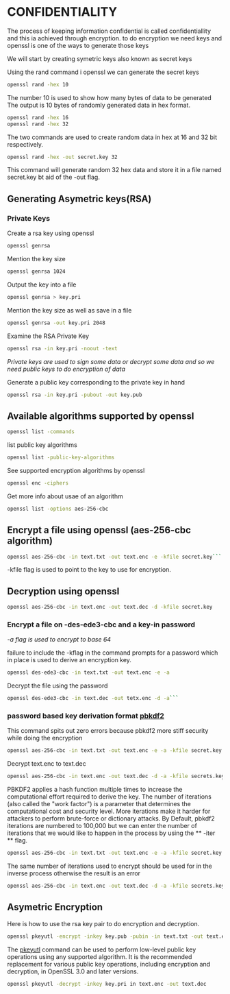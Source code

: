 # CONFIDENTIALITY

The process of keeping information confidential is called confidentiallity and this ia achieved through encryption. to do encryption we need keys and openssl is one of the ways to generate those keys

We will start by creating symetric keys also known as secret keys

Using the rand command i openssl we can generate the secret keys

```bash
openssl rand -hex 10
```

The number 10 is used to show how many bytes of data to be generated
The output is 10 bytes of randomly generated data in hex format.

```bash
openssl rand -hex 16
openssl rand -hex 32
```

The two commands are used to create random data in hex at 16 and 32 bit respectively.

```bash
openssl rand -hex -out secret.key 32
```

This command will generate random 32 hex data and store it in a file named secret.key bt aid of the -out flag.

## Generating Asymetric keys(RSA)

### Private Keys

Create a rsa key using openssl

```bash
openssl genrsa
```

Mention the key size

```bash
openssl genrsa 1024
```

Output the key into a file

```bash
openssl genrsa > key.pri
```

Mention the key size as well as save in a file

```bash
openssl genrsa -out key.pri 2048
```

Examine the RSA Private Key

```bash
openssl rsa -in key.pri -noout -text
```

_Private keys are used to sign some data or decrypt some data and so we need public keys to do encryption of data_

Generate a public key corresponding to the private key in hand

```bash
openssl rsa -in key.pri -pubout -out key.pub
```

## Available algorithms supported by openssl

```bash
openssl list -commands
```

list public key algorithms

```bash
openssl list -public-key-algorithms
```

See supported encryption algorithms by openssl

```bash
openssl enc -ciphers
```

Get more info about usae of an algorithm

```bash
openssl list -options aes-256-cbc
```

## Encrypt a file using openssl (aes-256-cbc algorithm)

````bash
openssl aes-256-cbc -in text.txt -out text.enc -e -kfile secret.key```
````

-kfile flag is used to point to the key to use for encryption.

## Decryption using openssl

```bash
openssl aes-256-cbc -in text.enc -out text.dec -d -kfile secret.key
```

### Encrypt a file on -des-ede3-cbc and a key-in password

_-a flag is used to encrypt to base 64_

failure to include the -kflag in the command prompts for a password which in place is used to derive an encryption key.

```bash
openssl des-ede3-cbc -in text.txt -out text.enc -e -a
```

Decrypt the file using the password

````bash
openssl des-ede3-cbc -in text.dec -out tetx.enc -d -a```
````

### password based key derivation format [pbkdf2](https://www.google.com/url?sa=t&rct=j&q=&esrc=s&source=web&cd=&ved=2ahUKEwi5q9DF4Y6BAxVf0gIHHWqjBBwQFnoECBUQAw&url=https%3A%2F%2Fen.wikipedia.org%2Fwiki%2FPBKDF2&usg=AOvVaw2yv-GNF51TlFrBvXvvQUxl&opi=89978449)

This command spits out zero errors because pbkdf2 more stiff security while doing the encryption

````bash
openssl aes-256-cbc -in text.txt -out text.enc -e -a -kfile secret.key -pbkdf2```
````

Decrypt text.enc to text.dec

````bash
openssl aes-256-cbc -in text.enc -out text.dec -d -a -kfile secrets.key -pbkdf2```
````

PBKDF2 applies a hash function multiple times to increase the computational effort required to derive the key. The number of iterations (also called the "work factor") is a parameter that determines the computational cost and security level. More iterations make it harder for attackers to perform brute-force or dictionary attacks.
By Default, pbkdf2 iterations are numbered to 100,000 but we can enter the number of iterations that we would like to happen in the process by using the ** -iter ** flag.

```bash
openssl aes-256-cbc -in text.txt -out text.enc -e -a -kfile secret.key -pbkdf2 -iter 1000
```

The same number of iterations used to encrypt should be used for in the inverse process otherwise the result is an error

```bash
openssl aes-256-cbc -in text.enc -out text.dec -d -a -kfile secrets.key -pbkdf2 1000
```

## Asymetric Encryption

Here is how to use the rsa key pair to do encryption and decryption.

```bash
openssl pkeyutl -encrypt -inkey key.pub -pubin -in text.txt -out text.enc
```

The [pkeyutl](https://www.openssl.org/docs/man1.1.1/man1/openssl-pkeyutl.html) command can be used to perform low-level public key operations using any supported algorithm.
It is the recommended replacement for various public key operations, including encryption and decryption, in OpenSSL 3.0 and later versions.

```bash
openssl pkeyutl -decrypt -inkey key.pri in text.enc -out text.dec
```

